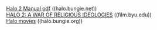 [Halo 2 Manual pdf](https://halo.bungie.net/images/games/halo2/support/halo2manual_en.pdf) ((halo.bungie.net))  
[HALO 2: A WAR OF RELIGIOUS IDEOLOGIES](http://film.byu.edu/aperture/?p=312) ((film.byu.edu))  
[Halo movies](http://halo.bungie.org/movies.html) ((halo.bungie.org))  
